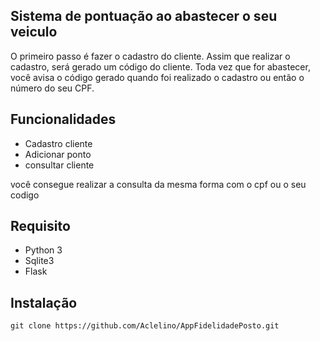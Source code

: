 ## Sistema de pontuação ao abastecer o seu veiculo 

O primeiro passo é fazer o cadastro do cliente. Assim que realizar o cadastro, será gerado um código do cliente. Toda vez que for abastecer, você avisa o código gerado quando foi realizado o cadastro ou então o número do seu CPF.

## Funcionalidades

* Cadastro cliente
* Adicionar ponto
* consultar cliente

  
você consegue realizar a consulta da mesma forma com o cpf ou o seu codigo 

## Requisito

- Python 3
- Sqlite3
- Flask

## Instalação 
~~~
git clone https://github.com/Aclelino/AppFidelidadePosto.git

